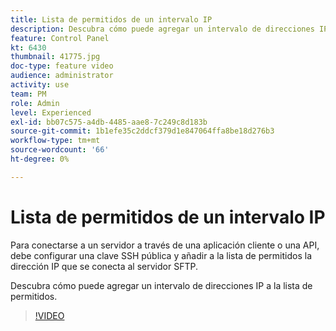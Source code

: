 ```yaml
---
title: Lista de permitidos de un intervalo IP
description: Descubra cómo puede agregar un intervalo de direcciones IP a la lista de permitidos.
feature: Control Panel
kt: 6430
thumbnail: 41775.jpg
doc-type: feature video
audience: administrator
activity: use
team: PM
role: Admin
level: Experienced
exl-id: bb07c575-a4db-4485-aae8-7c249c8d183b
source-git-commit: 1b1efe35c2ddcf379d1e847064ffa8be18d276b3
workflow-type: tm+mt
source-wordcount: '66'
ht-degree: 0%

---
```


# Lista de permitidos de un intervalo IP

Para conectarse a un servidor a través de una aplicación cliente o una API, debe configurar una clave SSH pública y añadir a la lista de permitidos la dirección IP que se conecta al servidor SFTP.

Descubra cómo puede agregar un intervalo de direcciones IP a la lista de permitidos.

>[!VIDEO](https://video.tv.adobe.com/v/41775?quality=12&learn=0n)
